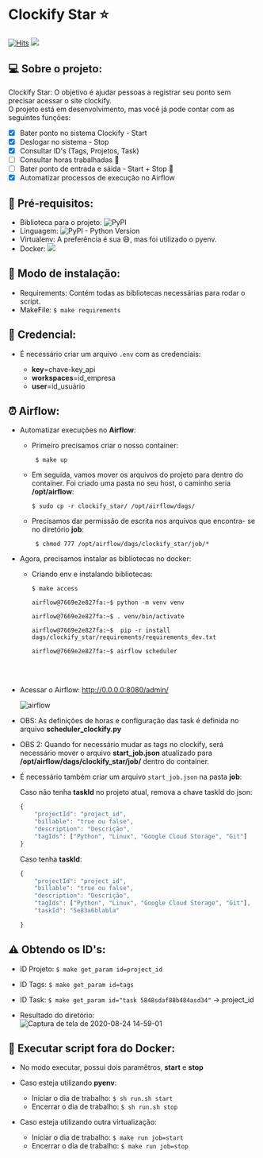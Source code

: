 # Clockify Star :star:
[![Hits](https://hits.seeyoufarm.com/api/count/incr/badge.svg?url=https%3A%2F%2Fgithub.com%2Fheitordeep%2Fclockify&count_bg=%23548CC7&title_bg=%23555555&icon=gumtree.svg&icon_color=%238CC267&title=Visitas&edge_flat=false)](https://hits.seeyoufarm.com)
<img src='https://img.shields.io/badge/License-MIT-informational'>

## :computer: Sobre o projeto:
Clockify Star: O objetivo é ajudar pessoas a registrar seu ponto sem precisar acessar o site clockify. <br>
O projeto está em desenvolvimento, mas você já pode contar com as seguintes funções:
- [x] Bater ponto no sistema Clockify - Start
- [x] Deslogar no sistema - Stop
- [x] Consultar ID's (Tags, Projetos, Task)
- [ ] Consultar horas trabalhadas :wrench:
- [ ] Bater ponto de entrada e sáida - Start + Stop :wrench:
- [X] Automatizar processos de execução no Airflow

## :pushpin: Pré-requisitos:

- Biblioteca para o projeto: ![PyPI](https://img.shields.io/pypi/v/requests?label=Requests&style=plastic)
- Linguagem: ![PyPI - Python Version](https://img.shields.io/pypi/pyversions/requests?label=Python&logo=PYTHON&logoColor=yellow&style=plastic)
- Virtualenv: A preferência é sua :smile:, mas foi utilizado o pyenv.
- Docker: <img src="https://img.shields.io/badge/Airflow-v1.10.9-informational">

## :pushpin: Modo de instalação:
- Requirements: Contém todas as bibliotecas necessárias para rodar o script.
- MakeFile: ```$ make requirements```


## :closed_lock_with_key: Credencial:

- É necessário criar um arquivo ```.env``` com as credenciais:

    - **key**=chave-key_api<br>
    - **workspaces**=id_empresa<br>
    - **user**=id_usuário<br>


## :alarm_clock: Airflow:
- Automatizar execuções no **Airflow**:
    - Primeiro precisamos criar o nosso container:<br>
      ```shell
       $ make up
      ```

    - Em seguida, vamos mover os arquivos do projeto para dentro do container. Foi criado uma pasta no seu host, o caminho seria **/opt/airflow**:

        ```shell
       $ sudo cp -r clockify_star/ /opt/airflow/dags/
        ```

    - Precisamos dar permissão de escrita nos arquivos que encontra- se no diretório **job**:
      ```shell
       $ chmod 777 /opt/airflow/dags/clockify_star/job/*
      ```

- Agora, precisamos instalar as bibliotecas no docker:
   - Criando env e instalando bibliotecas:

      ```shell
      $ make access
      ```
      ```shell
      airflow@7669e2e827fa:~$ python -m venv venv
      ```

      ```shell
      airflow@7669e2e827fa:~$ . venv/bin/activate
      ```

      ```shell
      airflow@7669e2e827fa:~$  pip -r install dags/clockify_star/requirements/requirements_dev.txt
      ```

      ```shell
      airflow@7669e2e827fa:~$ airflow scheduler
      ````
      <br><br>

- Acessar o Airflow:
    http://0.0.0.0:8080/admin/

    ![airflow](https://user-images.githubusercontent.com/17969551/94273742-2f3dca80-ff1b-11ea-8204-9ae0dafb3039.png)

- OBS: As definições de horas e configuração das task é definida no arquivo **scheduler_clockify.py**
- OBS 2: Quando for necessário mudar as tags no clockify, será necessário mover o arquivo **start_job.json** atualizado para **/opt/airflow/dags/clockify_star/job/** dentro do container.


- É necessário também criar um arquivo ```start_job.json``` na pasta **job**:

    Caso não tenha **taskId** no projeto atual, remova a chave taskId do json:

    ```javascript
    {
        "projectId": "project_id",
        "billable": "true ou false",
        "description": "Descrição",
        "tagIds": ["Python", "Linux", "Google Cloud Storage", "Git"]
    }
    ```

    Caso tenha **taskId**:

    ```javascript
    {
        "projectId": "project_id",
        "billable": "true ou false",
        "description": "Descrição",
        "tagIds": ["Python", "Linux", "Google Cloud Storage", "Git"],
        "taskId": "5e83a6blabla"

    }
    ```

## :warning:  Obtendo os ID's:

- ID Projeto: ```$ make get_param id=project_id```
- ID Tags: ```$ make get_param id=tags```
- ID Task: ```$ make get_param id="task 5848sdaf88b484asd34"``` -> project_id

- Resultado do diretório: <br>
![Captura de tela de 2020-08-24 14-59-01](https://user-images.githubusercontent.com/17969551/91079454-708c4300-e61a-11ea-86db-a9d48e3ea25d.png)


## 🚀 Executar script fora do Docker:
- No modo executar, possui dois paramêtros, **start** e **stop**

- Caso esteja utilizando **pyenv**:
  - Iniciar o dia de trabalho: ```$ sh run.sh start```  
  - Encerrar o dia de trabalho: ```$ sh run.sh stop```  
- Caso esteja utilizando outra virtualização:
  - Iniciar o dia de trabalho: ```$ make run job=start```
  - Encerrar o dia de trabalho: ```$ make run job=stop```
